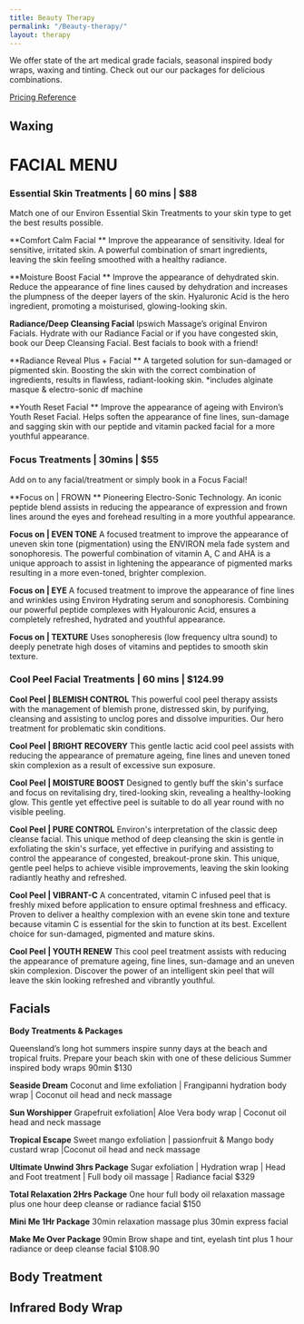 ```yaml
---
title: Beauty Therapy
permalink: "/Beauty-therapy/"
layout: therapy
---
```


We offer state of the art medical grade facials, seasonal inspired body wraps, waxing and tinting. Check out our our packages for delicious combinations.


<a href="/pricing-reference/">Pricing Reference</a>

<div class='container bg-light my-4 p-4'>
<h2 class='ims-section-title'>Waxing</h2>
<healcode-widget data-type="appointments" data-widget-partner="object" data-widget-id="1f3643648a4" data-widget-version="0"></healcode-widget>
</div>

# FACIAL MENU
### Essential Skin Treatments | 60 mins | $88
Match one of our Environ Essential Skin Treatments to your skin type to get the best results possible.

**Comfort Calm Facial **
Improve the appearance of sensitivity. Ideal for sensitive, irritated skin. A powerful combination of smart ingredients, leaving the skin feeling smoothed with a healthy radiance.

**Moisture Boost Facial **
Improve the appearance of dehydrated skin. Reduce the appearance of fine lines caused by dehydration and increases the plumpness of the deeper layers of the skin. Hyaluronic Acid is the hero ingredient, promoting a moisturised, glowing-looking skin.

**Radiance/Deep Cleansing Facial**
Ipswich Massage’s original Environ Facials. Hydrate with our Radiance Facial or if you have congested skin, book our Deep Cleansing Facial. Best facials to book with a friend!

**Radiance Reveal Plus + Facial **
A targeted solution for sun-damaged or pigmented skin. Boosting the skin with the correct combination of ingredients, results in flawless, radiant-looking skin. 
*includes alginate masque & electro-sonic df machine

**Youth Reset Facial **
Improve the appearance of ageing with Environ’s Youth Reset Facial. Helps soften the appearance of fine lines, sun-damage and sagging skin with our peptide and vitamin packed facial for a more youthful appearance.

### Focus Treatments | 30mins | $55
Add on to any facial/treatment or simply book in a Focus Facial! 

**Focus on | FROWN **
Pioneering Electro-Sonic Technology. An iconic peptide blend assists in reducing the appearance of expression and frown lines around the eyes and forehead resulting in a more youthful appearance.
 
**Focus on | EVEN TONE**
A focused treatment to improve the appearance of uneven skin tone (pigmentation) using the ENVIRON mela fade system and sonophoresis. The powerful combination of vitamin A, C and AHA is a unique approach to assist in lightening the appearance of pigmented marks resulting in a more even-toned, brighter complexion.

**Focus on | EYE**
A focused treatment to improve the appearance of fine lines and wrinkles using Environ Hydrating serum and sonophoresis. Combining our powerful peptide complexes with Hyalouronic Acid, ensures a completely refreshed, hydrated and youthful appearance.

**Focus on | TEXTURE**
Uses sonopheresis (low frequency ultra sound) to deeply penetrate high doses of vitamins and peptides to smooth skin texture. 

### Cool Peel Facial Treatments | 60 mins | $124.99

**Cool Peel | BLEMISH CONTROL**
This powerful cool peel therapy assists with the management of blemish prone, distressed skin, by purifying, cleansing and assisting to unclog pores and dissolve impurities. Our hero treatment for problematic skin conditions.

**Cool Peel | BRIGHT RECOVERY**
This gentle lactic acid cool peel assists with reducing the appearance of premature ageing, fine lines and uneven toned skin complexion as a result of excessive sun exposure.

**Cool Peel | MOISTURE BOOST**
Designed to gently buff the skin's surface and focus on revitalising dry, tired-looking skin, revealing a healthy-looking glow. This gentle yet effective peel is suitable to do all year round with no visible peeling.

**Cool Peel | PURE CONTROL**
Environ's interpretation of the classic deep cleanse facial. This unique method of deep cleansing the skin is gentle in exfoliating the skin's surface, yet effective in purifying and assisting to control the appearance of congested, breakout-prone skin. This unique, gentle peel helps to achieve visible improvements, leaving the skin looking radiantly heathy and refreshed.

**Cool Peel | VIBRANT-C**
A concentrated, vitamin C infused peel that is freshly mixed before application to ensure optimal freshness and efficacy. Proven to deliver a healthy complexion with an evene skin tone and texture because vitamin C is essential for the skin to function at its best. Excellent choice for sun-damaged, pigmented and mature skins.

**Cool Peel | YOUTH RENEW**
This cool peel treatment assists with reducing the appearance of premature ageing, fine lines, sun-damage and an uneven skin complexion. Discover the power of an intelligent skin peel that will leave the skin looking refreshed and vibrantly youthful.

<div class='container bg-light my-4 p-4'>
<h2 class='ims-section-title'>Facials</h2>
<healcode-widget data-type="appointments" data-widget-partner="object" data-widget-id="1f3643448a4" data-widget-version="0"></healcode-widget>
</div>
             
 **Body Treatments & Packages**

Queensland’s long hot summers inspire sunny days at the beach and tropical fruits.  Prepare your beach skin with one of these delicious Summer inspired body wraps 90min $130

**Seaside Dream** 
Coconut and lime exfoliation | Frangipanni hydration body wrap | Coconut oil head and neck massage

**Sun Worshipper**
Grapefruit exfoliation| Aloe Vera body wrap | Coconut oil head and neck massage

**Tropical Escape**
Sweet mango exfoliation | passionfruit & Mango body custard wrap |Coconut oil head and neck massage

**Ultimate Unwind 3hrs Package**
Sugar  exfoliation |  Hydration wrap | Head and Foot treatment | Full body oil massage | Radiance facial $329

**Total Relaxation 2Hrs Package** 
One hour full body oil relaxation massage plus one hour deep cleanse or radiance facial $150

**Mini Me 1Hr Package**
30min relaxation massage plus 30min express facial

**Make Me Over Package**
90min Brow shape and tint, eyelash tint plus 1 hour radiance or deep cleanse facial $108.90

<div class='container bg-light my-4 p-4'>
<h2 class='ims-section-title'>Body Treatment</h2>
<healcode-widget data-type="appointments" data-widget-partner="object" data-widget-id="1f3696248a4" data-widget-version="0"></healcode-widget>
</div>

<div class='container bg-light my-4 p-4'>
<h2 class='ims-section-title'>Infrared Body Wrap</h2>
<healcode-widget data-type="appointments" data-widget-partner="object" data-widget-id="1f3788248a4" data-widget-version="0"></healcode-widget>
</div>